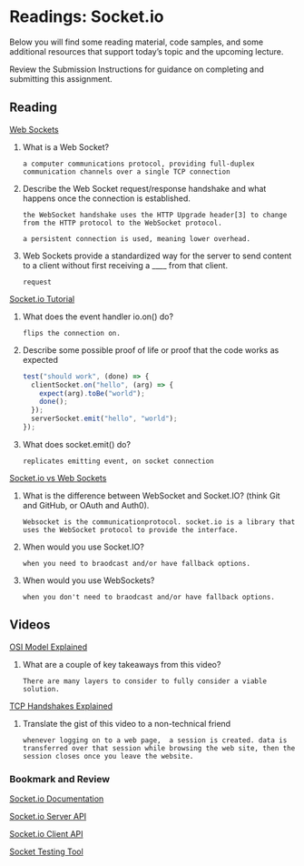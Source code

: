 # Readings: Socket.io

Below you will find some reading material, code samples, and some additional resources that support today’s topic and the upcoming lecture.

Review the Submission Instructions for guidance on completing and submitting this assignment.

## Reading
[Web Sockets](https://en.wikipedia.org/wiki/WebSocket)

1. What is a Web Socket?

    ```
    a computer communications protocol, providing full-duplex communication channels over a single TCP connection
    ```

2. Describe the Web Socket request/response handshake and what happens once the connection is established.

    ```
    the WebSocket handshake uses the HTTP Upgrade header[3] to change from the HTTP protocol to the WebSocket protocol.

    a persistent connection is used, meaning lower overhead.
    ```

3. Web Sockets provide a standardized way for the server to send content to a client without first receiving a ____ from that client.

    ```
   request
    ```

[Socket.io Tutorial](https://www.tutorialspoint.com/socket.io/)

1. What does the event handler io.on() do?

    ```
    flips the connection on.
    ```

2. Describe some possible proof of life or proof that the code works as expected

    ```javascript
    test("should work", (done) => {
      clientSocket.on("hello", (arg) => {
        expect(arg).toBe("world");
        done();
      });
      serverSocket.emit("hello", "world");
    });
    ```

3. What does socket.emit() do?

    ```
    replicates emitting event, on socket connection
    ```

[Socket.io vs Web Sockets](https://www.educba.com/websocket-vs-socket-io/)

1. What is the difference between WebSocket and Socket.IO? (think Git and GitHub, or OAuth and Auth0).

    ```
    Websocket is the communicationprotocol. socket.io is a library that uses the WebSocket protocol to provide the interface.
    ```

2. When would you use Socket.IO?

    ```
    when you need to braodcast and/or have fallback options.
    ```

3. When would you use WebSockets?

    ```
    when you don't need to braodcast and/or have fallback options.
    ```

## Videos

[OSI Model Explained](https://www.youtube.com/watch?v=vv4y_uOneC0)

1. What are a couple of key takeaways from this video?

    ```
    There are many layers to consider to fully consider a viable solution.
    ```

[TCP Handshakes Explained](https://www.youtube.com/watch?v=xMtP5ZB3wSk)

1. Translate the gist of this video to a non-technical friend

    ```
    whenever logging on to a web page,  a session is created. data is transferred over that session while browsing the web site, then the session closes once you leave the website.
    ```

### Bookmark and Review

[Socket.io Documentation](https://socket.io/docs/)

[Socket.io Server API](https://socket.io/docs/server-api)

[Socket.io Client API](https://socket.io/docs/client-api)

[Socket Testing Tool](https://amritb.github.io/socketio-client-tool/)
